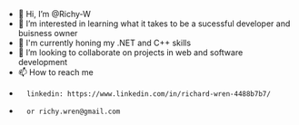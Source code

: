 - 👋 Hi, I’m @Richy-W
- 👀 I’m interested in learning what it takes to be a sucessful developer and buisness owner 
- 🌱 I'm currently honing my .NET and C++ skills
- 💞️ I’m looking to collaborate on projects in web and software development
- 📫 How to reach me 
-       linkedin: https://www.linkedin.com/in/richard-wren-4488b7b7/
-       or richy.wren@gmail.com

<!---
Richy-W/Richy-W is a ✨ special ✨ repository because its `README.md` (this file) appears on your GitHub profile.
You can click the Preview link to take a look at your changes.
--->
